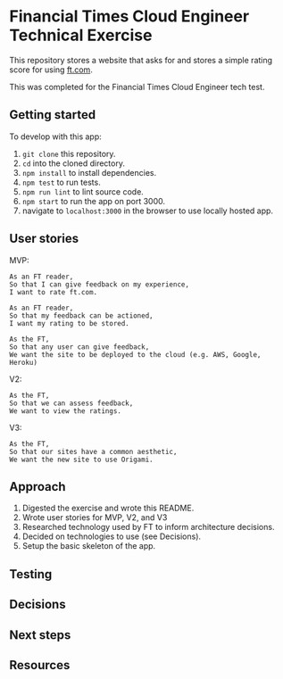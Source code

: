 # Financial Times Cloud Engineer Technical Exercise

This repository stores a website that asks for and stores a simple rating score for using [ft.com](https://www.ft.com/).

This was completed for the Financial Times Cloud Engineer tech test.

## Getting started

To develop with this app:
1. `git clone` this repository.
1. `cd` into the cloned directory.
1. `npm install` to install dependencies.
1. `npm test` to run tests.
1. `npm run lint` to lint source code.
1. `npm start` to run the app on port 3000.
1. navigate to `localhost:3000` in the browser to use locally hosted app.

## User stories

MVP:
```
As an FT reader,
So that I can give feedback on my experience,
I want to rate ft.com.

As an FT reader,
So that my feedback can be actioned,
I want my rating to be stored.

As the FT,
So that any user can give feedback,
We want the site to be deployed to the cloud (e.g. AWS, Google, Heroku)
```

V2:
```
As the FT,
So that we can assess feedback,
We want to view the ratings.
```

V3:
```
As the FT,
So that our sites have a common aesthetic,
We want the new site to use Origami.
```

## Approach

1. Digested the exercise and wrote this README.
1. Wrote user stories for MVP, V2, and V3
1. Researched technology used by FT to inform architecture decisions.
1. Decided on technologies to use (see Decisions).
1. Setup the basic skeleton of the app.

## Testing

## Decisions

## Next steps

## Resources
